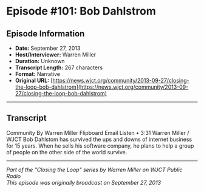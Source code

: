 # Episode #101: Bob Dahlstrom



## Episode Information

- **Date:** September 27, 2013
- **Host/Interviewer:** Warren Miller
- **Duration:** Unknown
- **Transcript Length:** 267 characters
- **Format:** Narrative
- **Original URL:** [https://news.wjct.org/community/2013-09-27/closing-the-loop-bob-dahlstrom](https://news.wjct.org/community/2013-09-27/closing-the-loop-bob-dahlstrom)

---

## Transcript

Community
By
Warren Miller
Flipboard
Email
Listen
•
3:31
Warren Miller
/
WJCT
Bob Dahlstom has survived the ups and downs of internet business for 15 years. When he sells his software company, he plans to help a group of people on the other side of the world survive.

---

*Part of the "Closing the Loop" series by Warren Miller on WJCT Public Radio*  
*This episode was originally broadcast on September 27, 2013*

